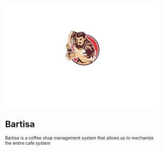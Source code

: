 <img align="center" src="./.art/cover.png" alt="barista">
<h1>Bartisa</h1>
<p>Bartisa is a coffee shop management system that allows us to mechanize the entire cafe system</p>
